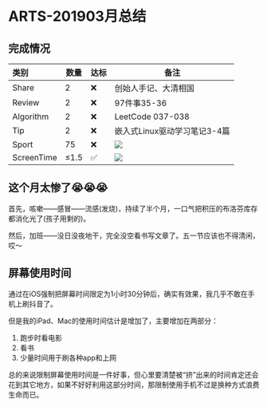 # ARTS-201903月总结

## 完成情况

|   类别     |  数量 | 达标|                          备注                         |
|:----------|-------|----|------------------------------------------------------|
| Share     |   2   | ❌ |创始人手记、大清相国                                     |
| Review    |   2   | ❌ |97件事35-36                                            |
| Algorithm |   2   | ❌ |LeetCode 037-038                                      |
| Tip       |   2   | ❌ |嵌入式Linux驱动学习笔记3-4篇                             |
| Sport     |  75   | ❌ |![](https://i.loli.net/2019/05/01/5cc8e91021029.jpeg) |
| ScreenTime| ≤1.5  | ✅ |![](https://i.loli.net/2019/05/01/5cc8e90f5abad.jpeg) |

## 这个月太惨了😭😭😭

首先，咳嗽——感冒——流感(发烧)，持续了半个月，一口气把积压的布洛芬库存都消化光了(孩子用剩的)。

然后，加班——没日没夜地干，完全没空看书写文章了。五一节应该也不得清闲，哎～

## 屏幕使用时间

通过在iOS强制把屏幕时间限定为1小时30分钟后，确实有效果，我几乎不敢在手机上刷抖音了。

但是我的iPad、Mac的使用时间估计是增加了，主要增加在两部分：
1. 跑步时看电影
2. 看书
3. 少量时间用于刷各种app和上网

总的来说限制屏幕使用时间是一件好事，但心里要清楚被“挤”出来的时间肯定还会花到其它地方，如果不好好利用这部分时间，那限制使用手机不过是换种方式浪费生命而已。